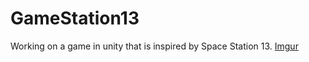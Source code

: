 # GameStation13
Working on a game in unity that is inspired by Space Station 13.
[Imgur](https://i.imgur.com/YNI5EvQ.png)
